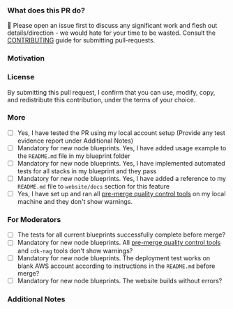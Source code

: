 ### What does this PR do?

🛑 Please open an issue first to discuss any significant work and flesh out details/direction - we would hate for your time to be wasted.
Consult the [CONTRIBUTING](https://github.com/aws-samples/aws-blockchain-node-runners/blob/main/CONTRIBUTING.md#contributing-via-pull-requests) guide for submitting pull-requests.

<!-- A brief description of the change being made with this pull request. -->

### Motivation

<!-- What inspired you to submit this pull request? -->

### License

By submitting this pull request, I confirm that you can use, modify, copy, and redistribute this contribution, under the terms of your choice.

### More

- [ ] Yes, I have tested the PR using my local account setup (Provide any test evidence report under Additional Notes)
- [ ] Mandatory for new node blueprints. Yes, I have added usage example to the `README.md` file in my blueprint folder
- [ ] Mandatory for new node blueprints. Yes, I have implemented automated tests for all stacks in my blueprint and they pass
- [ ] Mandatory for new node blueprints. Yes, I have added a reference to my `README.md` file to `website/docs` section for this feature
- [ ] Yes, I have set up and ran all [pre-merge quality control tools](./docs/pre-merge-tools.md) on my local machine and they don't show warnings.

### For Moderators

- [ ] The tests for all current blueprints successfully complete before merge?
- [ ] Mandatory for new node blueprints. All [pre-merge quality control tools](./docs/pre-merge-tools.md) and `cdk-nag` tools don't show warnings?
- [ ] Mandatory for new node blueprints. The deployment test works on blank AWS account according to instructions in the `README.md` before merge?
- [ ] Mandatory for new node blueprints. The website builds without errors?

### Additional Notes

<!-- Anything else we should know when reviewing? -->

